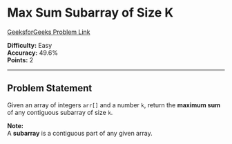 # Max Sum Subarray of Size K

[GeeksforGeeks Problem Link](https://www.geeksforgeeks.org/problems/max-sum-subarray-of-size-k5313/1)

**Difficulty:** Easy  
**Accuracy:** 49.6%  
**Points:** 2

---

## Problem Statement

Given an array of integers `arr[]` and a number `k`, return the **maximum sum** of any contiguous subarray of size `k`.

**Note:**  
A **subarray** is a contiguous part of any given array.
